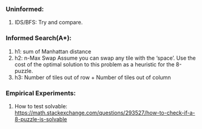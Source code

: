 ### Uninformed:

1. IDS/BFS: Try and compare.

### Informed Search(A*):

1. h1: sum of Manhattan distance
2. h2: n-Max Swap Assume you can swap any tile with the ‘space’. Use the cost of the optimal solution to this problem as a heuristic for the 8-puzzle.
3. h3: Number of tiles out of row + Number of tiles out of column

### Empirical Experiments:
1. How to test solvable: https://math.stackexchange.com/questions/293527/how-to-check-if-a-8-puzzle-is-solvable